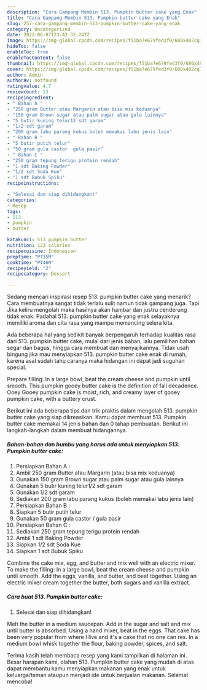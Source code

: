 ```yaml
---
description: "Cara Gampang Membin 513. Pumpkin butter cake yang Enak"
title: "Cara Gampang Membin 513. Pumpkin butter cake yang Enak"
slug: 257-cara-gampang-membin-513-pumpkin-butter-cake-yang-enak
category: Uncategorized
date: 2022-06-07T23:42:32.247Z
image: https://img-global.cpcdn.com/recipes/f51ba7e679fed3f0/680x482cq70/513-pumpkin-butter-cake-foto-resep-utama.jpg
hideToc: false
enableToc: true
enableTocContent: false
thumbnail: https://img-global.cpcdn.com/recipes/f51ba7e679fed3f0/680x482cq70/513-pumpkin-butter-cake-foto-resep-utama.jpg
cover: https://img-global.cpcdn.com/recipes/f51ba7e679fed3f0/680x482cq70/513-pumpkin-butter-cake-foto-resep-utama.jpg
author: Admin
authorAv: notfound
ratingvalue: 4.7
reviewcount: 13
recipeingredient:
- " Bahan A "
- "250 gram Butter atau Margarin atau bisa mix keduanya"
- "150 gram Brown sugar atau palm sugar atau gula lainnya"
- "5 butir kuning telur12 sdt garam"
- "1/2 sdt garam"
- "200 gram labu parang kukus boleh memakai labu jenis lain"
- " Bahan B "
- "5 butir putih telur"
- "50 gram gula castor  gula pasir"
- " Bahan C "
- "250 gram tepung terigu protein rendah"
- "1 sdt Baking Powder"
- "1/2 sdt Soda Kue"
- "1 sdt Bubuk Spiku"
recipeinstructions:

- "Selesai dan siap dihidangkan!"
categories:
- Resep
tags:
- 513
- pumpkin
- butter

katakunci: 513 pumpkin butter 
nutrition: 123 calories
recipecuisine: Indonesian
preptime: "PT35M"
cooktime: "PT46M"
recipeyield: "2"
recipecategory: Dessert

---
```



Sedang mencari inspirasi resep 513. pumpkin butter cake yang menarik? Cara membuatnya sangat tidak terlalu sulit namun tidak gampang juga. Tapi Jika keliru mengolah maka hasilnya akan hambar dan justru cenderung tidak enak. Padahal 513. pumpkin butter cake yang enak selayaknya memiliki aroma dan cita rasa yang mampu memancing selera kita.


Ada beberapa hal yang sedikit banyak berpengaruh terhadap kualitas rasa dari 513. pumpkin butter cake, mulai dari jenis bahan, lalu pemilihan bahan segar dan bagus, hingga cara membuat dan menyajikannya. Tidak usah bingung jika mau menyiapkan 513. pumpkin butter cake enak di rumah, karena asal sudah tahu caranya maka hidangan ini dapat jadi suguhan spesial.

Prepare filling: In a large bowl, beat the cream cheese and pumpkin until smooth. This pumpkin gooey butter cake is the definition of fall decadence. Ooey Gooey pumpkin cake is moist, rich, and creamy layer of gooey pumpkin cake, with a buttery crust.


Berikut ini ada beberapa tips dan trik praktis dalam mengolah 513. pumpkin butter cake yang siap dikreasikan. Kamu dapat membuat 513. Pumpkin butter cake memakai 14 jenis bahan dan 0 tahap pembuatan. Berikut ini langkah-langkah dalam membuat hidangannya.

<!--inarticleads1-->

##### Bahan-bahan dan bumbu yang harus ada untuk menyiapkan 513. Pumpkin butter cake:

1. Persiapkan  Bahan A :
1. Ambil 250 gram Butter atau Margarin (atau bisa mix keduanya)
1. Gunakan 150 gram Brown sugar atau palm sugar atau gula lainnya
1. Gunakan 5 butir kuning telur1/2 sdt garam
1. Gunakan 1/2 sdt garam
1. Sediakan 200 gram labu parang kukus (boleh memakai labu jenis lain)
1. Persiapkan  Bahan B :
1. Siapkan 5 butir putih telur
1. Gunakan 50 gram gula castor / gula pasir
1. Persiapkan  Bahan C :
1. Sediakan 250 gram tepung terigu protein rendah
1. Ambil 1 sdt Baking Powder
1. Siapkan 1/2 sdt Soda Kue
1. Siapkan 1 sdt Bubuk Spiku


Combine the cake mix, egg, and butter and mix well with an electric mixer. To make the filling: In a large bowl, beat the cream cheese and pumpkin until smooth. Add the eggs, vanilla, and butter, and beat together. Using an electric mixer cream together the butter, both sugars and vanilla extract. 

<!--inarticleads2-->

##### Cara buat 513. Pumpkin butter cake:


1. Selesai dan siap dihidangkan!

Melt the butter in a medium saucepan. Add in the sugar and salt and mix until butter is absorbed. Using a hand mixer, beat in the eggs. That cake has been very popular from where I live and it&#39;s a cake that no one can res. In a medium bowl whisk together the flour, baking powder, spices, and salt. 

Terima kasih telah membaca resep yang kami tampilkan di halaman ini. Besar harapan kami, olahan 513. Pumpkin butter cake yang mudah di atas dapat membantu kamu menyiapkan makanan yang enak untuk keluarga/teman ataupun menjadi ide untuk berjualan makanan. Selamat mencoba!

